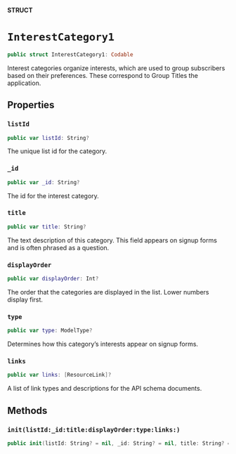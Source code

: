 **STRUCT**

# `InterestCategory1`

```swift
public struct InterestCategory1: Codable
```

Interest categories organize interests, which are used to group subscribers based on their preferences. These correspond to Group Titles the application.

## Properties
### `listId`

```swift
public var listId: String?
```

The unique list id for the category.

### `_id`

```swift
public var _id: String?
```

The id for the interest category.

### `title`

```swift
public var title: String?
```

The text description of this category. This field appears on signup forms and is often phrased as a question.

### `displayOrder`

```swift
public var displayOrder: Int?
```

The order that the categories are displayed in the list. Lower numbers display first.

### `type`

```swift
public var type: ModelType?
```

Determines how this category’s interests appear on signup forms.

### `links`

```swift
public var links: [ResourceLink]?
```

A list of link types and descriptions for the API schema documents.

## Methods
### `init(listId:_id:title:displayOrder:type:links:)`

```swift
public init(listId: String? = nil, _id: String? = nil, title: String? = nil, displayOrder: Int? = nil, type: ModelType? = nil, links: [ResourceLink]? = nil)
```
